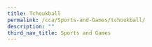 ```yaml
---
title: Tchoukball
permalink: /cca/Sports-and-Games/tchoukball/
description: ""
third_nav_title: Sports and Games
---
```

